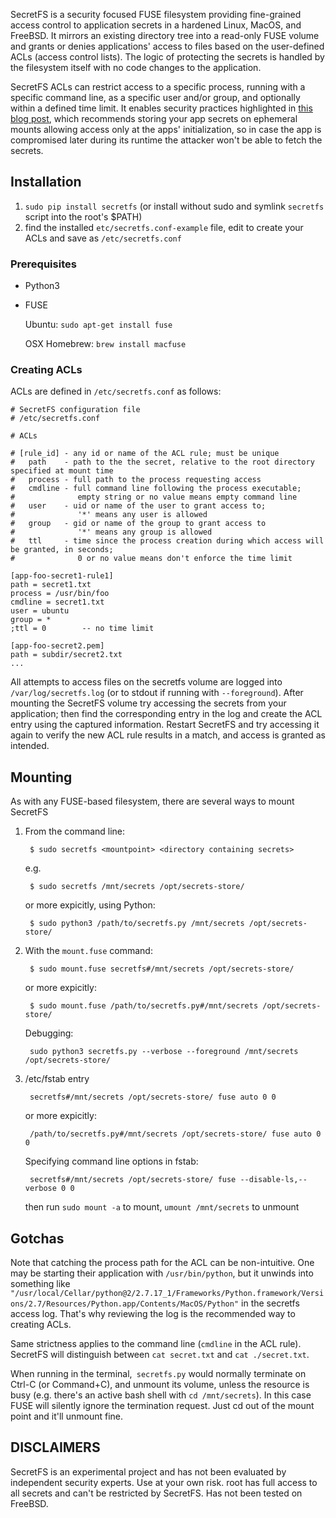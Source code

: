 
SecretFS is a security focused FUSE filesystem providing fine-grained access control to application secrets in a hardened Linux, MacOS, and FreeBSD. It mirrors an existing directory tree into a read-only FUSE volume and grants or denies applications' access to files based on the user-defined ACLs (access control lists). The logic of protecting the secrets is handled by the filesystem itself with no code changes to the application.

SecretFS ACLs can restrict access to a specific process, running with a specific command line, as a specific user and/or group, and optionally within a defined time limit. It enables security practices highlighted in [this blog post](http://https://blog.forcesunseen.com/stop-storing-secrets-in-environment-variables "this blog post"), which recommends storing your app secrets on ephemeral mounts allowing access only at the apps' initialization, so in case the app is compromised later during its runtime the attacker won't be able to fetch the secrets.


Installation
------------

1. `sudo pip install secretfs` (or install without sudo and symlink `secretfs` script into the root's $PATH)
2. find the installed `etc/secretfs.conf-example` file, edit to create your ACLs and save as `/etc/secretfs.conf`

### Prerequisites

- Python3
- FUSE

    Ubuntu: `sudo apt-get install fuse`

    OSX Homebrew: `brew install macfuse`


### Creating ACLs

ACLs are defined in `/etc/secretfs.conf` as follows:

```
# SecretFS configuration file
# /etc/secretfs.conf

# ACLs

# [rule_id] - any id or name of the ACL rule; must be unique
#   path    - path to the the secret, relative to the root directory specified at mount time
#   process - full path to the process requesting access
#   cmdline - full command line following the process executable;
#              empty string or no value means empty command line
#   user    - uid or name of the user to grant access to;
#              '*' means any user is allowed
#   group   - gid or name of the group to grant access to
#              '*' means any group is allowed
#   ttl     - time since the process creation during which access will be granted, in seconds;
#              0 or no value means don't enforce the time limit

[app-foo-secret1-rule1]
path = secret1.txt
process = /usr/bin/foo
cmdline = secret1.txt
user = ubuntu
group = *
;ttl = 0        -- no time limit

[app-foo-secret2.pem]
path = subdir/secret2.txt
...

```

All attempts to access files on the secretfs volume are logged into `/var/log/secretfs.log` (or to stdout if running with `--foreground`).
After mounting the SecretFS volume try accessing the secrets from your application; then find the corresponding entry in the log and create the ACL entry using the captured information. Restart SecretFS and try accessing it again to verify the new ACL rule results in a match, and access is granted as intended.


Mounting
--------

As with any FUSE-based filesystem, there are several ways to mount SecretFS

1. From the command line:

        $ sudo secretfs <mountpoint> <directory containing secrets>
    e.g.

        $ sudo secretfs /mnt/secrets /opt/secrets-store/

   or more expicitly, using Python:

        $ sudo python3 /path/to/secretfs.py /mnt/secrets /opt/secrets-store/

2. With the `mount.fuse` command:

        $ sudo mount.fuse secretfs#/mnt/secrets /opt/secrets-store/

   or more expicitly:

        $ sudo mount.fuse /path/to/secretfs.py#/mnt/secrets /opt/secrets-store/

   Debugging:

        sudo python3 secretfs.py --verbose --foreground /mnt/secrets /opt/secrets-store/

3. /etc/fstab entry

        secretfs#/mnt/secrets /opt/secrets-store/ fuse auto 0 0

   or more expicitly:

        /path/to/secretfs.py#/mnt/secrets /opt/secrets-store/ fuse auto 0 0

   Specifying command line options in fstab:

        secretfs#/mnt/secrets /opt/secrets-store/ fuse --disable-ls,--verbose 0 0

   then run `sudo mount -a` to mount, `umount /mnt/secrets` to unmount


Gotchas
-------

Note that catching the process path for the ACL can be non-intuitive. One may be starting their application with `/usr/bin/python`, but it unwinds into something like `"/usr/local/Cellar/python@2/2.7.17_1/Frameworks/Python.framework/Versions/2.7/Resources/Python.app/Contents/MacOS/Python"` in the secretfs access log. That's why reviewing the log is the recommended way to creating ACLs.

Same strictness applies to the command line (`cmdline` in the ACL rule). SecretFS will distinguish between `cat secret.txt` and `cat ./secret.txt`.

When running in the terminal,` secretfs.py` would normally terminate on Ctrl-C (or Command+C), and unmount its volume, unless the resource is busy (e.g. there's an active bash shell with `cd /mnt/secrets`). In this case FUSE will silently ignore the termination request. Just cd out of the mount point and it'll unmount fine.


DISCLAIMERS
-----------

SecretFS is an experimental project and has not been evaluated by independent security experts. Use at your own risk.
root has full access to all secrets and can't be restricted by SecretFS. Has not been tested on FreeBSD.
